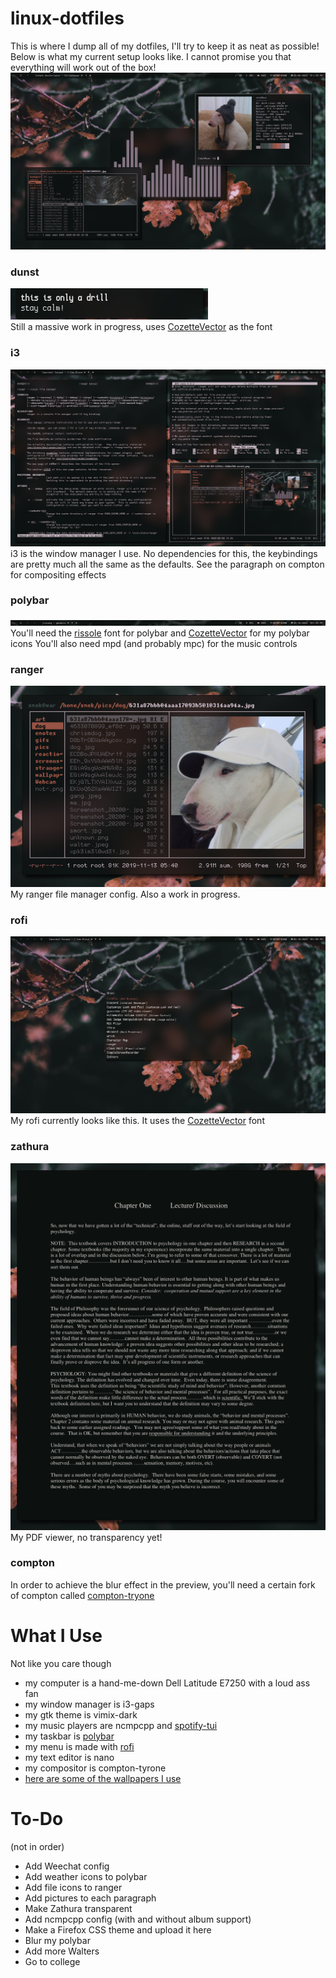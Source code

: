 # linux-dotfiles
This is where I dump all of my dotfiles, I'll try to keep it as neat as possible!
Below is what my current setup looks like. I cannot promise you that everything will work out of the box!
![alt text lol](https://raw.githubusercontent.com/Liverbrain/linux-dotfiles/master/2020-05-09-132944_1366x768_scrot.png) <br />

### dunst
![alt text lol](https://raw.githubusercontent.com/Liverbrain/linux-dotfiles/master/dunst.png) <br />
Still a massive work in progress, uses [CozetteVector](https://github.com/slavfox/Cozette) as the font
### i3
![alt text lol](https://raw.githubusercontent.com/Liverbrain/linux-dotfiles/master/i3.png)
i3 is the window manager I use. No dependencies for this, the keybindings are pretty much all the same as the defaults. See the paragraph on compton for compositing effects
### polybar
![alt text lol](https://raw.githubusercontent.com/Liverbrain/linux-dotfiles/master/polybar.png) <br />
You'll need the [rissole](https://addy-dclxvi.github.io/post/bitmap-fonts/) font for polybar and [CozetteVector](https://github.com/slavfox/Cozette) for my polybar icons
You'll also need mpd (and probably mpc) for the music controls
### ranger
![alt text lol](https://raw.githubusercontent.com/Liverbrain/linux-dotfiles/master/ranger.png) <br />
My ranger file manager config. Also a work in progress.
### rofi
![alt text lol](https://raw.githubusercontent.com/Liverbrain/linux-dotfiles/master/rofi.png) <br />
My rofi currently looks like this. It uses the [CozetteVector](https://github.com/slavfox/Cozette) font
### zathura
![alt text lol](https://raw.githubusercontent.com/Liverbrain/linux-dotfiles/master/zathura.png) <br />
My PDF viewer, no transparency yet!
### compton
In order to achieve the blur effect in the preview, you'll need a certain fork of compton called [compton-tryone](https://aur.archlinux.org/packages/compton-tryone-git/)

# What I Use
Not like you care though
- my computer is a hand-me-down Dell Latitude E7250 with a loud ass fan
- my window manager is i3-gaps
- my gtk theme is vimix-dark
- my music players are ncmpcpp and [spotify-tui](https://github.com/Rigellute/spotify-tui)
- my taskbar is [polybar](https://github.com/polybar/polybar)
- my menu is made with [rofi](https://github.com/davatorium/rofi)
- my text editor is nano
- my compositor is compton-tyrone
- [here are some of the wallpapers I use](https://imgur.com/a/3EoAx65)

# To-Do
(not in order)
- Add Weechat config
- Add weather icons to polybar
- Add file icons to ranger
- Add pictures to each paragraph
- Make Zathura transparent
- Add ncmpcpp config (with and without album support)
- Make a Firefox CSS theme and upload it here
- Blur my polybar
- Add more Walters
- Go to college
